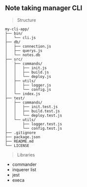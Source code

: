 Note taking manager CLI
---

>Structure
```
my-cli-app/
├── bin/
│   └── cli.js
├── db/
│   ├── connection.js
│   ├── querys.js
│   └── notes.db
├── src/
│   ├── commands/
│   │   ├── init.js
│   │   ├── build.js
│   │   └── deploy.js
│   ├── utils/
│   │   ├── logger.js
│   │   └── config.js
│   └── index.js
├── test/
│   ├── commands/
│   │   ├── init.test.js
│   │   ├── build.test.js
│   │   └── deploy.test.js
│   └── utils/
│       ├── logger.test.js
│       └── config.test.js
├── .gitignore
├── package.json
├── README.md
└── LICENSE
```

>Libraries

- commander
- inquerer list
- jest
- execa